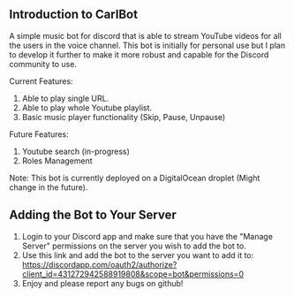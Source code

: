 ## Introduction to CarlBot 
A simple music bot for discord that is able to stream YouTube videos for all the users
in the voice channel.  This bot is initially for personal use but I plan to develop it further to make it more robust and capable for the Discord community to use.


Current Features:  
1. Able to play single URL.  
2. Able to play whole Youtube playlist.  
3. Basic music player functionality (Skip, Pause, Unpause)

Future Features:  
1. Youtube search (in-progress)  
2. Roles Management

Note: This bot is currently deployed on a DigitalOcean droplet (Might change in the future).

## Adding the Bot to Your Server
1. Login to your Discord app and make sure that you have the "Manage Server" permissions on the server you wish to add the bot to.  
2. Use this link and add the bot to the server you want to add it to: https://discordapp.com/oauth2/authorize?client_id=431272942588919808&scope=bot&permissions=0
3. Enjoy and please report any bugs on github!

